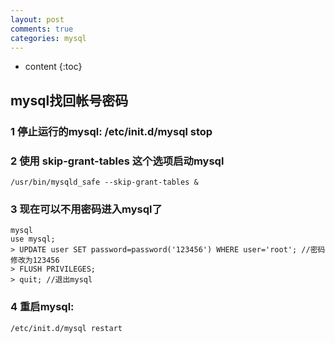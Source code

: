 ```yaml
---
layout: post
comments: true
categories: mysql
---
```


* content
{:toc}

## mysql找回帐号密码

### 1 停止运行的mysql: /etc/init.d/mysql stop

### 2 使用 skip-grant-tables 这个选项启动mysql

    /usr/bin/mysqld_safe --skip-grant-tables &
	
### 3 现在可以不用密码进入mysql了

    mysql
	use mysql;
	> UPDATE user SET password=password('123456') WHERE user='root'; //密码修改为123456
    > FLUSH PRIVILEGES;
	> quit; //退出mysql
	
	
### 4 重启mysql:
    
	/etc/init.d/mysql restart





